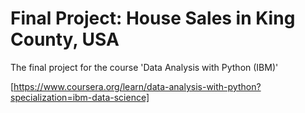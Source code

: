 # Final Project: House Sales in King County, USA

The final project for the course 'Data Analysis with Python (IBM)'

[https://www.coursera.org/learn/data-analysis-with-python?specialization=ibm-data-science]
